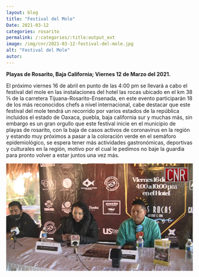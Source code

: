 ```yaml
---
layout: blog
title: "Festival del Mole"
Date: 2021-03-12
categories: rosarito
permalink: /:categories/:title:output_ext
image: /img/cnr/2021-03-12-festival-del-mole.jpg
alt: "Festival del Mole"
autor:
---
```


**Playas de Rosarito, Baja California; Viernes 12 de Marzo del 2021.** 

El próximo viernes 16 de abril en punto de las 4:00 pm se llevará a cabo el festival del mole en las instalaciones del hotel las rocas ubicado en el km 38 ⅕ de la carretera Tijuana-Rosarito-Ensenada, en este evento participarán 18 de los más reconocidos chefs a nivel internacional, cabe destacar que este festival del mole tendrá un recorrido por varios estados de la república incluidos el estado de Oaxaca, puebla, baja california sur y muchas más, sin embargo es un gran orgullo que este festival inicie en el municipio de playas de rosarito, con la baja de casos activos de coronavirus en la región y estando muy próximos a pasar a la coloración verde en el semáforo epidemiológico, se espera tener más actividades gastronómicas, deportivas y culturales en la región, motivo por el cual le pedimos no baje la guardia para pronto volver a estar juntos una vez más.

<div id="carouselExampleSlidesOnly" class="carousel slide" data-ride="carousel">
  <div class="carousel-inner">
    <div class="carousel-item active">
       <img class="d-block w-100" src="/img/cnr/2021-03-12-festival-del-mole.jpg" loading="lazy"  alt="Festival del Mole">
    </div>
  </div>
</div>